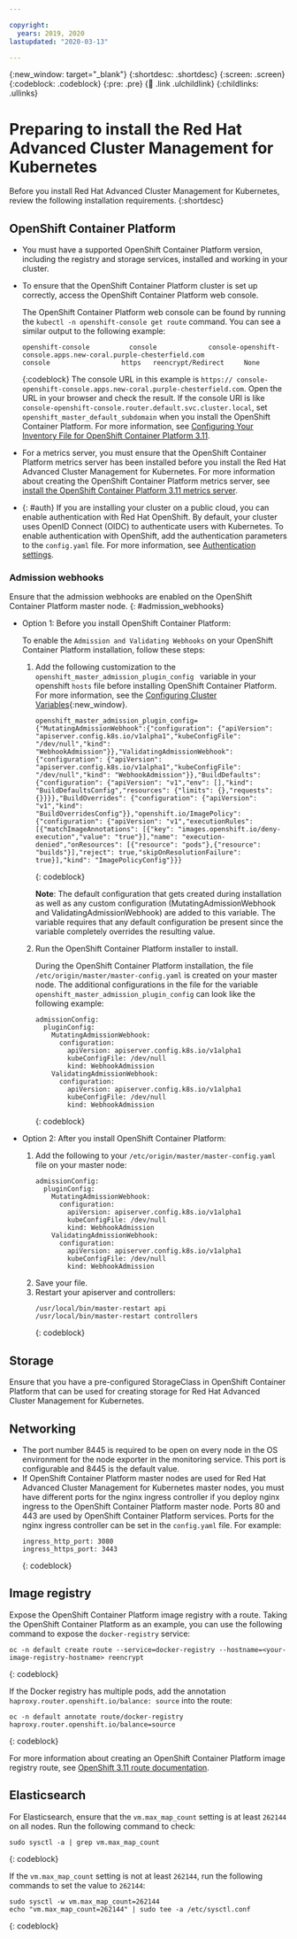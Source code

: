 ```yaml
---

copyright:
  years: 2019, 2020
lastupdated: "2020-03-13"

---
```


{:new_window: target="_blank"}
{:shortdesc: .shortdesc}
{:screen: .screen}
{:codeblock: .codeblock}
{:pre: .pre}
{:child: .link .ulchildlink}
{:childlinks: .ullinks}

# Preparing to install the Red Hat Advanced Cluster Management for Kubernetes

Before you install Red Hat Advanced Cluster Management for Kubernetes, review the following installation requirements.
{:shortdesc}

## OpenShift Container Platform

* You must have a supported OpenShift Container Platform version, including the registry and storage services, installed and working in your cluster.
* To ensure that the OpenShift Container Platform cluster is set up correctly, access the OpenShift Container Platform web console.

  The OpenShift Container Platform web console can be found by running the `kubectl -n openshift-console get route` command. You can see a similar output to the following example:
    ```
    openshift-console          console             console-openshift-console.apps.new-coral.purple-chesterfield.com                       console                  https   reencrypt/Redirect     None
    ```
    {:codeblock}
    The console URL in this example is `https:// console-openshift-console.apps.new-coral.purple-chesterfield.com`. Open the URL in your browser and check the result. If the console URl is like `console-openshift-console.router.default.svc.cluster.local`, set `openshift_master_default_subdomain` when you install the OpenShift Container Platform. For more information, see [Configuring Your Inventory File for OpenShift Container Platform 3.11](https://docs.openshift.com/container-platform/3.11/install/configuring_inventory_file.html).

* For a metrics server, you must ensure that the OpenShift Container Platform metrics server has been installed before you install the Red Hat Advanced Cluster Management for Kubernetes. For more information about creating the OpenShift Container Platform metrics server, see [install the OpenShift Container Platform 3.11 metrics server](https://docs.openshift.com/container-platform/3.11/dev_guide/pod_autoscaling.html).

* {: #auth} If you are installing your cluster on a public cloud, you can enable authentication with Red Hat OpenShift. By default, your cluster uses OpenID Connect (OIDC) to authenticate users with Kubernetes. To enable authentication with OpenShift, add the authentication parameters to the `config.yaml` file. For more information, see [Authentication settings](../install/config_yaml.md#auth).

### Admission webhooks

Ensure that the admission webhooks are enabled on the OpenShift Container Platform master node.
{: #admission_webhooks}

  * Option 1: Before you install OpenShift Container Platform:

    To enable the `Admission and Validating Webhooks` on your OpenShift Container Platform installation, follow these steps:

    1. Add the following customization to the `openshift_master_admission_plugin_config ` variable in your openshift `hosts` file before installing OpenShift Container Platform. For more information, see the [Configuring Cluster Variables](https://docs.openshift.com/container-platform/3.11/install/configuring_inventory_file.html#configuring-cluster-variables){:new_window}.
       ```
       openshift_master_admission_plugin_config={"MutatingAdmissionWebhook":{"configuration": {"apiVersion": "apiserver.config.k8s.io/v1alpha1","kubeConfigFile": "/dev/null","kind": "WebhookAdmission"}},"ValidatingAdmissionWebhook": {"configuration": {"apiVersion": "apiserver.config.k8s.io/v1alpha1","kubeConfigFile": "/dev/null","kind": "WebhookAdmission"}},"BuildDefaults": {"configuration": {"apiVersion": "v1","env": [],"kind": "BuildDefaultsConfig","resources": {"limits": {},"requests": {}}}},"BuildOverrides": {"configuration": {"apiVersion": "v1","kind": "BuildOverridesConfig"}},"openshift.io/ImagePolicy": {"configuration": {"apiVersion": "v1","executionRules": [{"matchImageAnnotations": [{"key": "images.openshift.io/deny-execution","value": "true"}],"name": "execution-denied","onResources": [{"resource": "pods"},{"resource": "builds"}],"reject": true,"skipOnResolutionFailure": true}],"kind": "ImagePolicyConfig"}}}
       ```
       {: codeblock}

        **Note**: The default configuration that gets created during installation as well as any custom configuration (MutatingAdmissionWebhook and ValidatingAdmissionWebhook) are added to this variable. The variable requires that any default configuration be present since the variable completely overrides the resulting value.

    2. Run the OpenShift Container Platform installer to install.

       During the OpenShift Container Platform installation, the file `/etc/origin/master/master-config.yaml` is created on your master node. The additional configurations in the file for the variable `openshift_master_admission_plugin_config` can look like the following example:
       ```
       admissionConfig:
         pluginConfig:
           MutatingAdmissionWebhook:
             configuration:
               apiVersion: apiserver.config.k8s.io/v1alpha1
               kubeConfigFile: /dev/null
               kind: WebhookAdmission
           ValidatingAdmissionWebhook:
             configuration:
               apiVersion: apiserver.config.k8s.io/v1alpha1
               kubeConfigFile: /dev/null
               kind: WebhookAdmission
       ```
       {: codeblock}
  * Option 2: After you install OpenShift Container Platform:
    1. Add the following to your `/etc/origin/master/master-config.yaml` file on your master node:
        ```
        admissionConfig:
          pluginConfig:
            MutatingAdmissionWebhook:
              configuration:
                apiVersion: apiserver.config.k8s.io/v1alpha1
                kubeConfigFile: /dev/null
                kind: WebhookAdmission
            ValidatingAdmissionWebhook:
              configuration:
                apiVersion: apiserver.config.k8s.io/v1alpha1
                kubeConfigFile: /dev/null
                kind: WebhookAdmission
        ```
    2. Save your file.
    3. Restart your apiserver and controllers:
        ```
        /usr/local/bin/master-restart api
        /usr/local/bin/master-restart controllers
        ```
        {: codeblock}

## Storage

Ensure that you have a pre-configured StorageClass in OpenShift Container Platform that can be used for creating storage for Red Hat Advanced Cluster Management for Kubernetes.

## Networking

* The port number 8445 is required to be open on every node in the OS environment for the node exporter in the monitoring service. This port is configurable and 8445 is the default value.
* If OpenShift Container Platform master nodes are used for Red Hat Advanced Cluster Management for Kubernetes master nodes, you must have different ports for the nginx ingress controller if you deploy nginx ingress to the OpenShift Container Platform master node. Ports 80 and 443 are used by OpenShift Container Platform services. Ports for the nginx ingress controller can be set in the `config.yaml` file.
For example:
  ```
  ingress_http_port: 3080
  ingress_https_port: 3443
  ```
  {: codeblock}

## Image registry
<!--I believe this section should be removed-->
Expose the OpenShift Container Platform image registry with a route. Taking the OpenShift Container Platform as an example, you can use the following command to expose the `docker-registry` service:
  ```
  oc -n default create route --service=docker-registry --hostname=<your-image-registry-hostname> reencrypt
  ```
  {: codeblock}

If the Docker registry has multiple pods, add the annotation `haproxy.router.openshift.io/balance: source` into the route:
  ```
  oc -n default annotate route/docker-registry haproxy.router.openshift.io/balance=source
  ```
  {: codeblock}

For more information about creating an OpenShift Container Platform image registry route, see [OpenShift 3.11 route documentation](https://docs.openshift.com/container-platform/3.11/architecture/networking/routes.html).

## Elasticsearch

For Elasticsearch, ensure that the `vm.max_map_count` setting is at least `262144` on all nodes. Run the following command to check:
  ```
  sudo sysctl -a | grep vm.max_map_count
  ```
  {: codeblock}

  If the `vm.max_map_count` setting is not at least `262144`, run the following commands to set the value to `262144`:
  ```
  sudo sysctl -w vm.max_map_count=262144
  echo "vm.max_map_count=262144" | sudo tee -a /etc/sysctl.conf
  ```
   {: codeblock}
